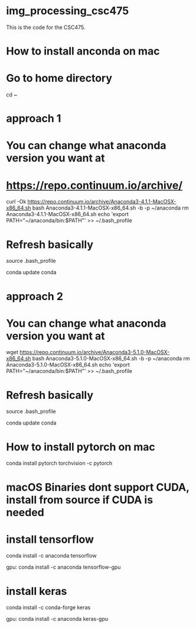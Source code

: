 # img_processing_csc475
This is the code for the CSC475.


# How to install anconda on mac

# Go to home directory
cd ~

# approach 1

# You can change what anaconda version you want at 
# https://repo.continuum.io/archive/
curl -Ok https://repo.continuum.io/archive/Anaconda3-4.1.1-MacOSX-x86_64.sh
bash Anaconda3-4.1.1-MacOSX-x86_64.sh -b -p ~/anaconda
rm Anaconda3-4.1.1-MacOSX-x86_64.sh
echo 'export PATH="~/anaconda/bin:$PATH"' >> ~/.bash_profile 

# Refresh basically
source .bash_profile

conda update conda


# approach 2

# You can change what anaconda version you want at 
wget https://repo.continuum.io/archive/Anaconda3-5.1.0-MacOSX-x86_64.sh
bash Anaconda3-5.1.0-MacOSX-x86_64.sh -b -p ~/anaconda
rm Anaconda3-5.1.0-MacOSX-x86_64.sh
echo 'export PATH="~/anaconda/bin:$PATH"' >> ~/.bash_profile 

# Refresh basically
source .bash_profile

conda update conda


# How to install pytorch on mac

conda install pytorch torchvision -c pytorch 
# macOS Binaries dont support CUDA, install from source if CUDA is needed


# install tensorflow

conda install -c anaconda tensorflow

gpu:
conda install -c anaconda tensorflow-gpu

# install keras

conda install -c conda-forge keras

gpu:
conda install -c anaconda keras-gpu
